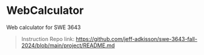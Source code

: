 # WebCalculator
Web calculator for SWE 3643

> Instruction Repo link: https://github.com/jeff-adkisson/swe-3643-fall-2024/blob/main/project/README.md
